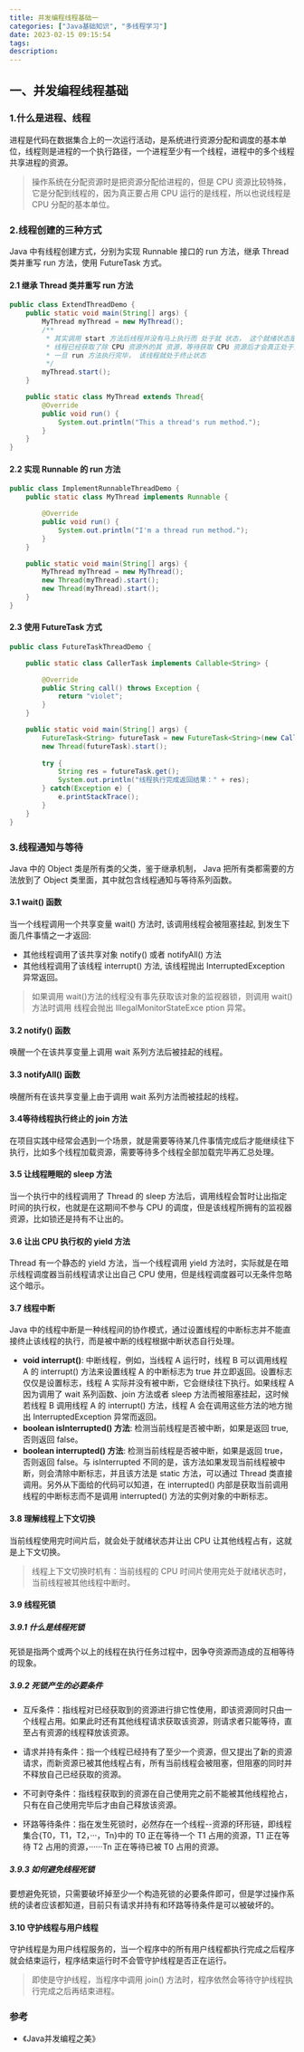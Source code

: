 ```yaml
---
title: 并发编程线程基础一
categories: ["Java基础知识", "多线程学习"]
date: 2023-02-15 09:15:54
tags:
description:
---
```

## 一、并发编程线程基础
### 1.什么是进程、线程
进程是代码在数据集合上的一次运行活动，是系统进行资源分配和调度的基本单位，线程则是进程的一个执行路径，一个进程至少有一个线程，进程中的多个线程共享进程的资源。
>操作系统在分配资源时是把资源分配给进程的，但是 CPU 资源比较特殊，它是分配到线程的，因为真正要占用 CPU 运行的是线程，所以也说线程是 CPU 分配的基本单位。

### 2.线程创建的三种方式
Java 中有线程创建方式，分别为实现 Runnable 接口的 run 方法，继承 Thread 类并重写 run 方法，使用 FutureTask 方式。

#### 2.1 继承 Thread 类并重写 run 方法
```java
public class ExtendThreadDemo {
    public static void main(String[] args) {
        MyThread myThread = new MyThread();
        /**
         * 其实调用 start 方法后线程并没有马上执行而 处于就 状态， 这个就绪状态是指
         * 线程已经获取了除 CPU 资源外的其 资源，等待获取 CPU 资源后才会真正处于运行状态。
         * 一旦 run 方法执行完毕， 该线程就处于终止状态
         */
        myThread.start();
    }

    public static class MyThread extends Thread{
        @Override
        public void run() {
            System.out.println("This a thread's run method.");
        }
    }
}
```


#### 2.2 实现 Runnable 的 run 方法
```java
public class ImplementRunnableThreadDemo {
    public static class MyThread implements Runnable {

        @Override
        public void run() {
            System.out.println("I'm a thread run method.");
        }
    }

    public static void main(String[] args) {
        MyThread myThread = new MyThread();
        new Thread(myThread).start();
        new Thread(myThread).start();
    }
}
```

#### 2.3 使用 FutureTask 方式
```java
public class FutureTaskThreadDemo {

    public static class CallerTask implements Callable<String> {

        @Override
        public String call() throws Exception {
            return "violet";
        }
    }

    public static void main(String[] args) {
        FutureTask<String> futureTask = new FutureTask<String>(new CallerTask()); 
        new Thread(futureTask).start();
        
        try {
            String res = futureTask.get();
            System.out.println("线程执行完成返回结果：" + res);
        } catch(Exception e) {
            e.printStackTrace();
        }
    }
}
```
### 3.线程通知与等待
Java 中的 Object 类是所有类的父类，鉴于继承机制， Java 把所有类都需要的方法放到了 Object 类里面，其中就包含线程通知与等待系列函数。

#### 3.1 wait() 函数
当一个线程调用一个共享变量 wait() 方法时, 该调用线程会被阻塞挂起, 到发生下面几件事情之一才返回:
* 其他线程调用了该共享对象 notify() 或者 notifyAll() 方法
* 其他线程调用了该线程 interrupt() 方法, 该线程抛出 InterruptedException 异常返回。

>如果调用 wait()方法的线程没有事先获取该对象的监视器锁，则调用 wait() 方法时调用 线程会抛出 IllegalMonitorStateExce ption 异常。

#### 3.2 notify() 函数
唤醒一个在该共享变量上调用 wait 系列方法后被挂起的线程。

#### 3.3 notifyAll() 函数
唤醒所有在该共享变量上由于调用 wait 系列方法而被挂起的线程。

#### 3.4等待线程执行终止的 join 方法
在项目实践中经常会遇到一个场景，就是需要等待某几件事情完成后才能继续往下执行，比如多个线程加载资源，需要等待多个线程全部加载完毕再汇总处理。

#### 3.5 让线程睡眠的 sleep 方法
当一个执行中的线程调用了 Thread 的 sleep 方法后，调用线程会暂时让出指定时间的执行权，也就是在这期间不参与 CPU 的调度，但是该线程所拥有的监视器资源，比如锁还是持有不让出的。

#### 3.6 让出 CPU 执行权的 yield 方法
Thread 有一个静态的 yield 方法，当一个线程调用 yield 方法时，实际就是在暗示线程调度器当前线程请求让出自己 CPU 使用，但是线程调度器可以无条件忽略这个暗示。

#### 3.7 线程中断
Java 中的线程中断是一种线程间的协作模式，通过设置线程的中断标志并不能直接终止该线程的执行，而是被中断的线程根据中断状态自行处理。

* **void interrupt()**: 中断线程，例如，当线程 A 运行时，线程 B 可以调用线程 A 的 interrupt() 方法来设置线程 A 的中断标志为 true 并立即返回。设置标志仅仅是设置标志，线程 A 实际并没有被中断，它会继续往下执行。如果线程 A 因为调用了 wait 系列函数、join 方法或者 sleep 方法而被阻塞挂起，这时候若线程 B 调用线程 A 的 interrupt() 方法，线程 A 会在调用这些方法的地方抛出 InterruptedException 异常而返回。
* **boolean isInterrupted() 方法**: 检测当前线程是否被中断，如果是返回 true, 否则返回 false。  
* **boolean interrupted() 方法**: 检测当前线程是否被中断，如果是返回 true，否则返回 false。与 isInterrupted 不同的是，该方法如果发现当前线程被中断，则会清除中断标志，并且该方法是 static 方法，可以通过 Thread 类直接调用。另外从下面给的代码可以知道，在 interrupted() 内部是获取当前调用线程的中断标志而不是调用 interrupted() 方法的实例对象的中断标志。

#### 3.8 理解线程上下文切换
当前线程使用完时间片后，就会处于就绪状态并让出 CPU 让其他线程占有，这就是上下文切换。
>线程上下文切换时机有：当前线程的 CPU 时间片使用完处于就绪状态时，当前线程被其他线程中断时。

#### 3.9 线程死锁
##### 3.9.1 什么是线程死锁
死锁是指两个或两个以上的线程在执行任务过程中，因争夺资源而造成的互相等待的现象。

##### 3.9.2 死锁产生的必要条件
* 互斥条件：指线程对已经获取到的资源进行排它性使用，即该资源同时只由一个线程占用。如果此时还有其他线程请求获取该资源，则请求者只能等待，直至占有资源的线程释放该资源。

* 请求并持有条件：指一个线程已经持有了至少一个资源，但又提出了新的资源请求，而新资源已被其他线程占有，所有当前线程会被阻塞，但阻塞的同时并不释放自己已经获取的资源。

* 不可剥夺条件：指线程获取到的资源在自己使用完之前不能被其他线程抢占，只有在自己使用完毕后才由自己释放该资源。

* 环路等待条件：指在发生死锁时，必然存在一个线程--资源的环形链，即线程集合{T0，T1，T2，···，Tn}中的 T0 正在等待一个 T1 占用的资源，T1 正在等待 T2 占用的资源，······Tn 正在等待已被 T0 占用的资源。

##### 3.9.3 如何避免线程死锁
要想避免死锁，只需要破坏掉至少一个构造死锁的必要条件即可，但是学过操作系统的读者应该都知道，目前只有请求并持有和环路等待条件是可以被破坏的。

#### 3.10 守护线程与用户线程
守护线程是为用户线程服务的，当一个程序中的所有用户线程都执行完成之后程序就会结束运行，程序结束运行时不会管守护线程是否正在运行。
>即使是守护线程，当程序中调用 join() 方法时，程序依然会等待守护线程执行完成之后再结束进程。


### 参考
* 《Java并发编程之美》